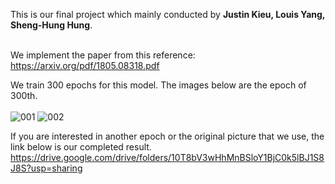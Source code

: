 
This is our final project which mainly conducted by ****Justin Kieu, Louis Yang, Sheng-Hung Hung****.  <br> </br>

We implement the paper from this reference: https://arxiv.org/pdf/1805.08318.pdf

We train 300 epochs for this model. The images below are the epoch of 300th. <br></br>
![001](https://user-images.githubusercontent.com/18066827/185768869-9953cb8a-99cf-4e33-8c1b-ff7b97bcb3e9.png)
![002](https://user-images.githubusercontent.com/18066827/185768873-2b4dcb9e-6d64-4f42-a7dd-42ed8ef7bc19.png)

If you are interested in another epoch or the original picture that we use, the link below is our completed result.
https://drive.google.com/drive/folders/10T8bV3wHhMnBSloY1BjC0k5lBJ1S8J8S?usp=sharing
